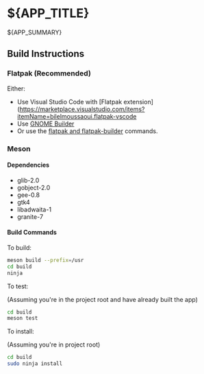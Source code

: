 # ${APP_TITLE}

${APP_SUMMARY}

## Build Instructions

### Flatpak (Recommended)

Either:

-   Use Visual Studio Code with [Flatpak extension](https://marketplace.visualstudio.com/items?itemName=bilelmoussaoui.flatpak-vscode
-   Use [GNOME Builder](https://apps.gnome.org/en-GB/app/org.gnome.Builder/)
-   Or use the [flatpak and flatpak-builder](https://docs.flatpak.org/en/latest/first-build.htm) commands.

### Meson

#### Dependencies

-   glib-2.0
-   gobject-2.0
-   gee-0.8
-   gtk4
-   libadwaita-1
-   granite-7

#### Build Commands

To build:

```sh
meson build --prefix=/usr
cd build
ninja
```

To test:

(Assuming you're in the project root and have already built the app)

```sh
cd build
meson test
```

To install:

(Assuming you're in project root)

```sh
cd build
sudo ninja install
```
